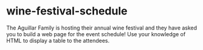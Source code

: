 # wine-festival-schedule
The Aguillar Family is hosting their annual wine festival and they have asked you to build a web page for the event schedule! Use your knowledge of HTML to display a table to the attendees.
